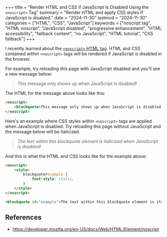 +++
title = "Render HTML and CSS if JavaScript Is Disabled Using the `<noscript>` Tag"
summary = "Render HTML and apply CSS styles if JavaScript is disabled."
date = "2024-11-30"
lastmod = "2024-11-30"
categories = ["HTML", "CSS", "JavaScript"]
keywords = ["noscript tag", "HTML noscript", "JavaScript disabled", "progressive enhancement", "HTML accessibility", "fallback content", "no JavaScript", "HTML tutorial", "CSS fallback"]
+++

I recently learned about the [`<noscript>` HTML tag](https://developer.mozilla.org/en-US/docs/Web/HTML/Element/noscript). HTML and CSS contained within `<noscript>` tags will be rendered if JavaScript is disabled in the browser.

For example, try reloading this page with JavaScript disabled and you'll see a new message below:

<noscript>
    <blockquote>This message only shows up when JavaScript is disabled!</blockquote>
</noscript>

The HTML for the message above looks like this:

```html
<noscript>
    <blockquote>This message only shows up when JavaScript is disabled!</blockquote>
</noscript>
```

Here's an example where CSS styles within `<noscript>` tags are applied when JavaScript is disabled. Try reloading this page without JavaScript and the message below will be italicized.

<noscript>
    <style>
        blockquote#example {
            font-style: italic;
        }
    </style>
</noscript>

<blockquote id="example">The text within this blockquote element is italicized when JavaScript is disabled!</blockquote>

And this is what the HTML and CSS looks like for the example above:

```html
<noscript>
    <style>
        blockquote#example {
            font-style: italic;
        }
    </style>
</noscript>

<blockquote id="example">The text within this blockquote element is italicized when JavaScript is disabled!</blockquote>
```

## References

- https://developer.mozilla.org/en-US/docs/Web/HTML/Element/noscript